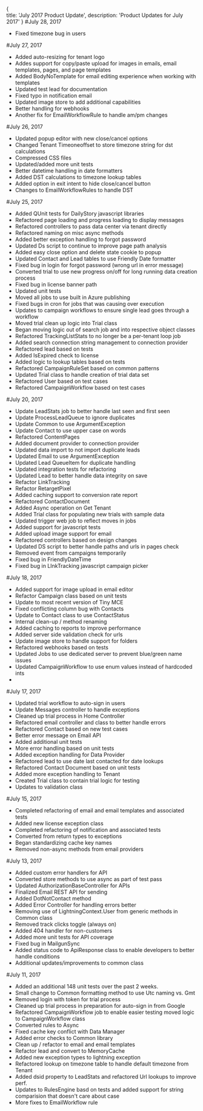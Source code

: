 {	
	title: 'July 2017 Product Update',
	description: 'Product Updates for July 2017'
}
#July 28, 2017

* Fixed timezone bug in users

#July 27, 2017

* Added auto-resizing for tenant logo
* Addes support for copy/paste upload for images in emails, email templates, pages, and page templates
* Added BodyNoTemplate for email editing experience when working with templates
* Updated test lead for documentation
* Fixed typo in notification email
* Updated image store to add additional capabilities
* Better handling for webhooks
* Another fix for EmailWorkflowRule to handle am/pm changes

#July 26, 2017

* Updated popup editor with new close/cancel options
* Changed Tenant Timeoneoffset to store timezone string for dst calculations
* Compressed CSS files
* Updated/added more unit tests
* Better datetime handling in date formatters
* Added DST calculations to timezone lookup tables
* Added option in exit intent to hide close/cancel button
* Changes to EmailWorkflowRules to handle DST

#July 25, 2017

* Added QUnit tests for DailyStory javascript libraries
* Refactored page loading and progress loading to display messages
* Refactored controllers to pass data center via tenant directly
* Refactored naming on misc async methods
* Added better exception handling to forgot password
* Updated Ds script to continue to improve page path analysis
* Added easy close option and delete state cookie to popup
* Updated Contact and Lead tables to use Friendly Date formatter
* Fixed bug in login for forgot password (wrong url in error message)
* Converted trial to use new progress on/off for long running data creation process
* Fixed bug in license banner path
* Updated unit tests
* Moved all jobs to use built in Azure publishing
* Fixed bugs in cron for jobs that was causing over execution
* Updates to campaign workflows to ensure single lead goes through a workflow
* Moved trial clean up logic into Trial class
* Began moving logic out of search job and into respective object classes
* Refactored TrackingListStats to no longer be a per-tenant loop job
* Added search connection string management to connection provider
* Refactored lead based on tests
* Added IsExpired check to license
* Added logic to lookup tables based on tests
* Refactored CampaignRuleSet based on common patterns
* Updated Trial class to handle creation of trial data set
* Refactored User based on test cases
* Refactored CampaignWorkflow based on test cases

#July 20, 2017

* Update LeadStats job to better handle last seen and first seen
* Update ProcessLeadQueue to ignore duplicates
* Update Common to use ArgumentException
* Update Contact to use upper case on words
* Refactored ContentPages
* Added document provider to connection provider
* Updated data import to not import duplicate leads
* Updated Email to use ArgumentException
* Updated Lead QueueItem for duplicate handling
* Updated integration tests for refactoring
* Updated Lead to better handle data integrity on save
* Refactor LinkTracking
* Refactor RetargetPixel
* Added caching support to conversion rate report
* Refactored ContactDocument
* Added Async operation on Get Tenant
* Added Trial class for populating new trials with sample data
* Updated trigger web job to reflect moves in jobs
* Added support for javascript tests
* Added upload image support for email
* Refactored controllers based on design changes
* Updated DS script to better handle paths and urls in pages check
* Removed event from campaigns temporarily
* Fixed bug in FriendlyDateTime
* Fixed bug in LInkTracking javascript campaign picker

#July 18, 2017

* Added support for image upload in email editor
* Refactor Campaign class based on unit tests
* Update to most recent version of Tiny MCE
* Fixed conflicting column bug with Contacts
* Update to Contact class to use ContactStatus
* Internal clean-up / method renaming
* Added caching to reports to improve performance
* Added server side validation check for urls
* Update image store to handle support for folders
* Refactored webhooks based on tests
* Updated Jobs to use dedicated server to prevent blue/green name issues
* Updated CampaignWorkflow to use enum values instead of hardcoded ints
* 

#July 17, 2017

* Updated trial workflow to auto-sign in users
* Update Messages controller to handle exceptions
* Cleaned up trial process in Home Controller
* Refactored email controller and class to better handle errors
* Refactored Contact based on new test cases
* Better error message on Email API
* Added additional unit tests
* More error handling based on unit tests
* Added exception handling for Data Provider 
* Refactored lead to use date last contacted for date lookups
* Refactored Contact Document based on unit tests
* Added more exception handling to Tenant
* Created Trial class to contain trial logic for testing
* Updates to validation class

#July 15, 2017

* Completed refactoring of email and email templates and associated tests
* Added new license exception class
* Completed refactoring of notification and associated tests
* Converted from return types to exceptions
* Began standardizing cache key names
* Removed non-async methods from email providers

#July 13, 2017

* Added custom error handlers for API
* Converted store methods to use async as part of test pass
* Updated AuthorizationBaseController for APIs
* Finalized Email REST API for sending
* Added DotNotContact method
* Added Error Controller for handling errors better
* Removing use of LightningContext.User from generic methods in Common class
* Removed track clicks toggle (always on)
* Added 404 handler for non-customers
* Added more unit tests for API coverage
* Fixed bug in MailgunSync
* Added status code to ApiResponse class to enable developers to better handle conditions
* Additional updates/improvements to common class

#July 11, 2017

* Added an additional 148 unit tests over the past 2 weeks.
* Small change to Common formatting method to use Utc naming vs. Gmt
* Removed login with token for trial process
* Cleaned up trial process in preparation for auto-sign in from Google
* Refactored CampaignWorkflow job to enable easier testing moved logic to CampaignWorkflow class
* Converted rules to Async
* Fixed cache key conflict with Data Manager
* Added error checks to Common library
* Clean up / refactor to email and email templates
* Refactor lead and convert to MemoryCache
* Added new exception types to lightning exception
* Refactored lookup on timezone table to handle default timezone from Tenant
* Added dsid property to LeadStats and refactored Url lookups to improve perf.
* Updates to RulesEngine basd on tests and added support for string comparision that doesn't care about case
* More fixes to EmailWorkflow rule